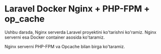 # Laravel Docker Nginx + PHP-FPM + op_cache

Ushbu darsda, Nginx serverda Laravel proyektini ko'tarishni ko'ramiz. Nginx serverni esa Docker container asosida ko'taramiz.

Nginx serverni PHP-FPM va Opcache bilan birga ko'taramiz.

